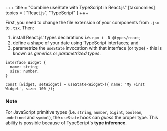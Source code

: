 +++
title = "Combine useState with TypeScript in React.js"
[taxonomies]
topics = [ "React.js", "TypeScript" ]
+++

First, you need to change the file extension of your components from `.jsx` to `.tsx`. Then:

1. install React.js' types declarations i.e. `npm i -D @types/react`;
2. define a shape of your date using TypeScript interfaces; and
3. parametrize the `useState` invocation with that interface (or type) - this is known as *generics* or *parametrized types*.

```tsx
interface Widget {
  name: string;
  size: number;
}

const [widget, setWidget] = useState<Widget>({ name: 'My First Widget', size: 100 });
```

### Note

For JavaScript primitive types (i.e. `string`, `number`, `bigint`, `boolean`, `undefined` and `symbol`), the `useState` hook can *guess* the proper type. This ability is possible because of TypeScript's **type inference**.
